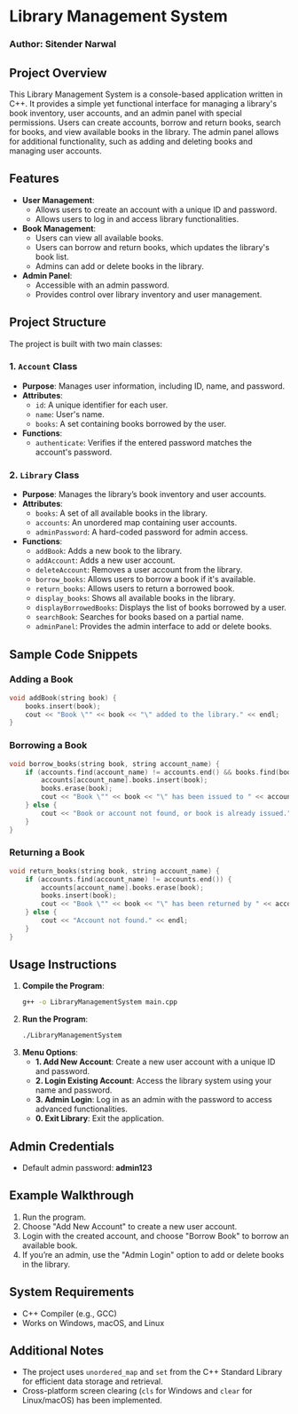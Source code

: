 # Library Management System

### Author: Sitender Narwal

## Project Overview
This Library Management System is a console-based application written in C++. It provides a simple yet functional interface for managing a library's book inventory, user accounts, and an admin panel with special permissions. Users can create accounts, borrow and return books, search for books, and view available books in the library. The admin panel allows for additional functionality, such as adding and deleting books and managing user accounts.

## Features
- **User Management**:
  - Allows users to create an account with a unique ID and password.
  - Allows users to log in and access library functionalities.
- **Book Management**:
  - Users can view all available books.
  - Users can borrow and return books, which updates the library's book list.
  - Admins can add or delete books in the library.
- **Admin Panel**:
  - Accessible with an admin password.
  - Provides control over library inventory and user management.

## Project Structure
The project is built with two main classes:

### 1. `Account` Class
- **Purpose**: Manages user information, including ID, name, and password.
- **Attributes**:
  - `id`: A unique identifier for each user.
  - `name`: User's name.
  - `books`: A set containing books borrowed by the user.
- **Functions**:
  - `authenticate`: Verifies if the entered password matches the account's password.

### 2. `Library` Class
- **Purpose**: Manages the library’s book inventory and user accounts.
- **Attributes**:
  - `books`: A set of all available books in the library.
  - `accounts`: An unordered map containing user accounts.
  - `adminPassword`: A hard-coded password for admin access.
- **Functions**:
  - `addBook`: Adds a new book to the library.
  - `addAccount`: Adds a new user account.
  - `deleteAccount`: Removes a user account from the library.
  - `borrow_books`: Allows users to borrow a book if it's available.
  - `return_books`: Allows users to return a borrowed book.
  - `display_books`: Shows all available books in the library.
  - `displayBorrowedBooks`: Displays the list of books borrowed by a user.
  - `searchBook`: Searches for books based on a partial name.
  - `adminPanel`: Provides the admin interface to add or delete books.

## Sample Code Snippets
### Adding a Book
```cpp
void addBook(string book) {
    books.insert(book);
    cout << "Book \"" << book << "\" added to the library." << endl;
}
```

### Borrowing a Book
```cpp
void borrow_books(string book, string account_name) {
    if (accounts.find(account_name) != accounts.end() && books.find(book) != books.end()) {
        accounts[account_name].books.insert(book);
        books.erase(book);
        cout << "Book \"" << book << "\" has been issued to " << account_name << endl;
    } else {
        cout << "Book or account not found, or book is already issued." << endl;
    }
}
```

### Returning a Book
```cpp
void return_books(string book, string account_name) {
    if (accounts.find(account_name) != accounts.end()) {
        accounts[account_name].books.erase(book);
        books.insert(book);
        cout << "Book \"" << book << "\" has been returned by " << account_name << endl;
    } else {
        cout << "Account not found." << endl;
    }
}
```

## Usage Instructions
1. **Compile the Program**:
   ```bash
   g++ -o LibraryManagementSystem main.cpp
   ```
2. **Run the Program**:
   ```bash
   ./LibraryManagementSystem
   ```
3. **Menu Options**:
   - **1. Add New Account**: Create a new user account with a unique ID and password.
   - **2. Login Existing Account**: Access the library system using your name and password.
   - **3. Admin Login**: Log in as an admin with the password to access advanced functionalities.
   - **0. Exit Library**: Exit the application.

## Admin Credentials
- Default admin password: **admin123**

## Example Walkthrough
1. Run the program.
2. Choose "Add New Account" to create a new user account.
3. Login with the created account, and choose "Borrow Book" to borrow an available book.
4. If you’re an admin, use the "Admin Login" option to add or delete books in the library.

## System Requirements
- C++ Compiler (e.g., GCC)
- Works on Windows, macOS, and Linux

## Additional Notes
- The project uses `unordered_map` and `set` from the C++ Standard Library for efficient data storage and retrieval.
- Cross-platform screen clearing (`cls` for Windows and `clear` for Linux/macOS) has been implemented.

